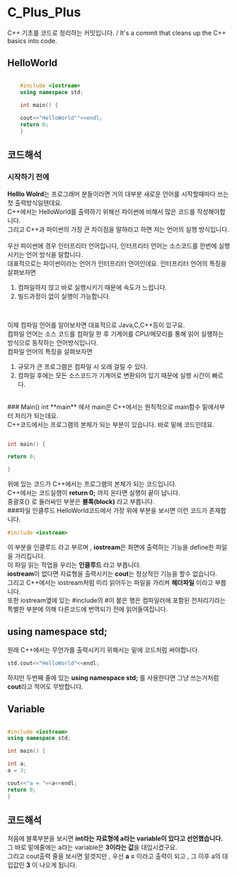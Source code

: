 # C_Plus_Plus
C++ 기초를 코드로 정리하는 커밋입니다.   / It's a commit that cleans up the C++ basics into code.

## HelloWorld 

~~~Cpp

	#include <iostream>
	using namespace std;
	
	int main() {

	cout<<"HelloWorld""<<endl;
	return 0;
	}

~~~

## 코드해석 

### 시작하기 전에

**Helllo Wolrd**는 프로그래머 분들이라면 거의 대부분 새로운 언어를 시작할때마다 쓰는 첫 출력방식일텐데요.<br />
C++에서는 HelloWorld를 출력하기 위해선 파이썬에 비해서 많은 코드를 작성해야합니다.<br />
그리고 C++과 파이썬의 가장 큰 차이점을 말하라고 하면 저는 언어의 실행 방식입니다. <br /><br />
우선 파이썬에 경우 인터프리터 언어입니다, 인터프리터 언어는 소스코드를 한번에 실행 시키는 언어 방식을 말합니다. <br />
대표적으로는 파이썬이라는 언어가 인터프리터 언어인데요. 인터프리터 언어의 특징을 살펴보자면

1. 컴파일하지 않고 바로 실행시키기 때문에 속도가 느립니다.
2. 빌드과정이 없이 실행이 가능합니다.

<br />

이제 컴파일 언어를 알아보자면 대표적으로 Java,C,C++등이 있구요. <br />
컴파일 언어는 소스 코드를 컴파일 한 후 기계어를 CPU/메모리를 통해 읽어 실행하는 방식으로 동작하는 언어방식입니다.<br />
컴파일 언어의 특징을 살펴보자면
1. 규모가 큰 프로그램은 컴파일 시 오래 걸릴 수 있다.
2. 컴파일 후에는 모든 소스코드가 기계어로 변환되어 있기 때문에 실행 시간이 빠르다.
<br />
### Main()
int **main** 에서 main은 C++에서는 원칙적으로 main함수 밑에서부터 처리가 되는데요. <br />
C++코드에서는 프로그램의 본체가 되는 부분이 있습니다. 바로 밑에 코드인데요.<br />

~~~Cpp

int main() {

return 0;

}
~~~

위에 있는 코드가 C++에서는 프로그램의 본체가 되는 코드입니다. <br />
C++에서는 코드실행이 **return 0;** 까지 온다면 실행이 끝이 납니다. <br />
중괄호{} 로 둘러싸인 부분은 **블록(block)** 라고 부릅니다.
<br />
###파일 인클루드
HelloWorld코드에서 가장 위에 부분을 보시면 이런 코드가 존재합니다.
~~~Cpp
#include <iostream>
~~~
이 부분을 인클루드 라고 부르며 , **iostream**은 화면에 출력하는 기능을 define한 파일을 가리킵니다. <br />
이 파일 읽는 작업을 우리는 **인클루드** 라고 부릅니다.<br />
**iostream**이 없다면 자료형을 출력시키는 **cout**는 정상적인 기능을 할수 없습니다.
<br />
그리고 C++에서는 iostream처럼 미리 읽어두는 파일을 가리켜 **헤더파일** 이라고 부릅니다.<br />
또한 iostream옆에 있는 #include의 #이 붙은 행은 컴파일러에 포함된 전처리기라는 특별한 부분에 의해 다른코드에 번역되기 전에 읽어들여집니다. <br />

## using namespace std;
원래 C++에서는 무언가를 출력시키기 위해서는 밑에 코드처럼 써야합니다.
~~~ Cpp
std.cout<<"HelloWorld"<<endl;
~~~
하지만 두번째 줄에 있는 **using namespace std;** 를 사용한다면 그냥 쓰는거처럼 **cout**라고 적어도 무방합니다.

## Variable 

~~~ cpp

#include <iostream>
using namespace std;

int main() {

int a;
a = 3;

cout<<"a = "<<a<<endl;
return 0;
}
~~~

## 코드해석
처음에 블록부분을 보시면 **int라는 자료형에 a라는 variable이 있다고 선언했습니다.** <br />
그 바로 밑에줄에는 a라는 variable은 **3이라는 값**을 대입시켰구요. <br />
그리고 cout출력 줄을 보시면 알겟지만 , 우선 **a =** 이라고 출력이 되고 , 그 이후 a의 대입값인 **3** 이 나오게 됩니다.<br /> 











